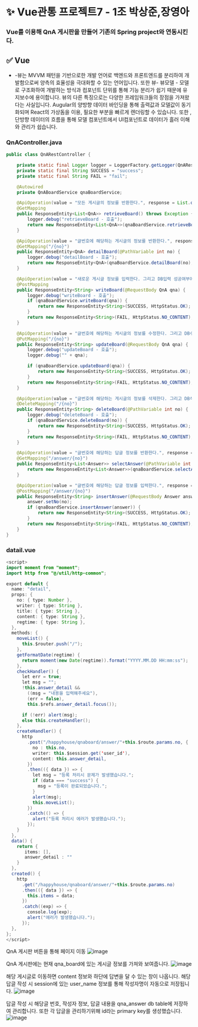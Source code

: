 # ✨ Vue관통 프로젝트7 - 1조 박상준,장영아

### Vue를 이용해 QnA 게시판을 만들어 기존의 Spring project와 연동시킨다.

## ✅ Vue

- -뷰는 MVVM 패턴을 기반으로한 개발 언어로 백엔드와 프론트엔드를 분리하여 개발함으로써 양측의 효율성을 극대화할 수 있는 언어입니다. 또한 뷰- 뷰모델 - 모델로 구조화하여 개발하는 방식과 컴포넌트 단위를 통해 기능 분리가 쉽기 때문에 유지보수에 용이합니다. 뷰의 다른 특징으로는 다양한 프레임워크들의 장점을 가져왔다는 사실입니다. Augular의 양방향 데이터 바인딩을 통해 출력값과 모델값이 동기화되며 React의 가상돔을 이용, 필요한 부분을 빠르게 렌더링할 수 있습니다. 또한 , 단방향 데이터의 흐름을 통해 모델 컴포넌트에서 UI컴포넌트로 데이터가 흘러 이해와 관리가 쉽습니다.


### QnAController.java

```java
public class QnARestController {

	private static final Logger logger = LoggerFactory.getLogger(QnARestController.class);
	private static final String SUCCESS = "success";
	private static final String FAIL = "fail";

	@Autowired
	private QnABoardService qnaBoardService;

	@ApiOperation(value = "모든 게시글의 정보를 반환한다.", response = List.class)
	@GetMapping
	public ResponseEntity<List<QnA>> retrieveBoard() throws Exception {
		logger.debug("retrieveBoard - 호출");
		return new ResponseEntity<List<QnA>>(qnaBoardService.retrieveBoard(), HttpStatus.OK);
	}

	@ApiOperation(value = "글번호에 해당하는 게시글의 정보를 반환한다.", response = Board.class)
	@GetMapping("/{no}")
	public ResponseEntity<QnA> detailBoard(@PathVariable int no) {
		logger.debug("detailBoard - 호출");
		return new ResponseEntity<QnA>(qnaBoardService.detailBoard(no), HttpStatus.OK);
	}

	@ApiOperation(value = "새로운 게시글 정보를 입력한다. 그리고 DB입력 성공여부에 따라 'success' 또는 'fail' 문자열을 반환한다.", response = String.class)
	@PostMapping
	public ResponseEntity<String> writeBoard(@RequestBody QnA qna) {
		logger.debug("writeBoard - 호출");
		if (qnaBoardService.writeBoard(qna)) {
			return new ResponseEntity<String>(SUCCESS, HttpStatus.OK);
		}
		return new ResponseEntity<String>(FAIL, HttpStatus.NO_CONTENT);
	}

	@ApiOperation(value = "글번호에 해당하는 게시글의 정보를 수정한다. 그리고 DB수정 성공여부에 따라 'success' 또는 'fail' 문자열을 반환한다.", response = String.class)
	@PutMapping("/{no}")
	public ResponseEntity<String> updateBoard(@RequestBody QnA qna) {
		logger.debug("updateBoard - 호출");
		logger.debug("" + qna);

		if (qnaBoardService.updateBoard(qna)) {
			return new ResponseEntity<String>(SUCCESS, HttpStatus.OK);
		}
		return new ResponseEntity<String>(FAIL, HttpStatus.NO_CONTENT);
	}

	@ApiOperation(value = "글번호에 해당하는 게시글의 정보를 삭제한다. 그리고 DB삭제 성공여부에 따라 'success' 또는 'fail' 문자열을 반환한다.", response = String.class)
	@DeleteMapping("/{no}")
	public ResponseEntity<String> deleteBoard(@PathVariable int no) {
		logger.debug("deleteBoard - 호출");
		if (qnaBoardService.deleteBoard(no)) {
			return new ResponseEntity<String>(SUCCESS, HttpStatus.OK);
		}
		return new ResponseEntity<String>(FAIL, HttpStatus.NO_CONTENT);
	}

	@ApiOperation(value = "글번호에 해당하는 답글 정보를 반환한다.", response = Board.class)
	@GetMapping("/answer/{no}")
	public ResponseEntity<List<Answer>> selectAnswer(@PathVariable int no) {
		return new ResponseEntity<List<Answer>>(qnaBoardService.selectAnswer(no), HttpStatus.OK);
	}

	@ApiOperation(value = "글번호에 해당하는 답글 정보를 입력한다.", response = Board.class)
	@PostMapping("/answer/{no}")
	public ResponseEntity<String> insertAnswer(@RequestBody Answer answer, @PathVariable int no) {
		answer.setNo(no);
		if (qnaBoardService.insertAnswer(answer)) {
			return new ResponseEntity<String>(SUCCESS, HttpStatus.OK);
		}
		return new ResponseEntity<String>(FAIL, HttpStatus.NO_CONTENT);
	}
}
```





### datail.vue

```java
<script>
import moment from "moment";
import http from "@/util/http-common";

export default {
  name: "detail",
  props: {
    no: { type: Number },
    writer: { type: String },
    title: { type: String },
    content: { type: String },
    regtime: { type: String },
  },
  methods: {
    moveList() {
      this.$router.push("/");
    },
    getFormatDate(regtime) {
      return moment(new Date(regtime)).format("YYYY.MM.DD HH:mm:ss");
    },
    checkHandler() {
      let err = true;
      let msg = "";
      !this.answer_detail &&
        ((msg = "내용을 입력해주세요"),
        (err = false),
        this.$refs.answer_detail.focus());

      if (!err) alert(msg);
      else this.createHandler();
    },
    createHandler() {
      http
        .post("/happyhouse/qnaboard/answer/"+this.$route.params.no, {
          no : this.no,
          writer: this.$session.get('user_id'),
          content: this.answer_detail,
        })
        .then(({ data }) => {
          let msg = "등록 처리시 문제가 발생했습니다.";
          if (data === "success") {
            msg = "등록이 완료되었습니다.";
          }
          alert(msg);
          this.moveList();
        })
        .catch(() => {
          alert("등록 처리시 에러가 발생했습니다.");
        });
    }
  },
  data() {
    return {
       items: [],
       answer_detail : ""
    }
  },
  created() {
    http
      .get("/happyhouse/qnaboard/answer/"+this.$route.params.no)
      .then(({ data }) => {
        this.items = data;
      })
      .catch((exp) => {
        console.log(exp);
        alert("에러가 발생했습니다.");
      });
  },
};
</script>
```

QnA 게시판 버튼을 통해 페이지 이동
![image](/uploads/59989002e81e3f46ea36431ae90ed826/image.png)

QnA 게시판에는 현재 qna_board에 있는 게시글 정보를 가져와 보여줍니다.
![image](/uploads/814ff6284bba0e11d0463298a92e5684/image.png)

해당 게시글로 이동하면 content 정보와 하단에 답변을 달 수 있는 창이 나옵니다.
해당 답글 작성 시 session에 있는 user_name 정보를 통해 작성자명이 자동으로 저장됩니다.
![image](/uploads/a67cd4fc6066d1c04b5fd3713d3606a2/image.png)

답글 작성 시 해당글 번호, 작성자 정보, 답글 내용을 qna_answer db table에 저장하여 관리합니다. 또한 각 답글을 관리하기위해 id라는 primary key를 생성했습니다.
![image](/uploads/62a7256a4501b8d37192e5499fb082ec/image.png)

